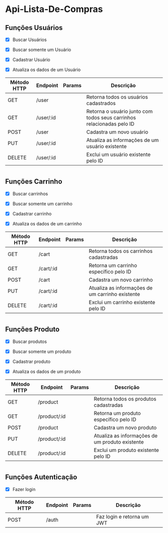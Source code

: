 # Api-Lista-De-Compras
 
## Funções Usuários

- [X] Buscar Usuários

- [X] Buscar somente um Usuário

- [X] Cadastrar Usuário

- [X] Atualiza os dados de um Usuário

| Método HTTP	| Endpoint | Params | Descrição |
|--------|----------|----------|----------|
| GET |	/user |  |	Retorna todos os usuários cadastrados |
| GET |	/user/:id |  |	Retorna o usuário junto com todos seus carrinhos relacionadas pelo ID|
| POST |	/user |  |	Cadastra um novo usuário |
| PUT |	/user/:id |  |	Atualiza as informações de um usuário existente |
| DELETE |	/user/:id |  |	Exclui um usuário existente pelo ID |
#

## Funções Carrinho

- [X] Buscar carrinhos

- [X] Buscar somente um carrinho

- [X] Cadastrar carrinho

- [X] Atualiza os dados de um carrinho


| Método HTTP	| Endpoint | Params | Descrição |
|--------|----------|----------|----------|
| GET |	/cart |  |	Retorna todos os carrinhos cadastradas |
| GET |	/cart/:id |  |	Retorna um carrinho específico pelo ID |
| POST |	/cart |  |	Cadastra um novo carrinho |
| PUT |	/cart/:id |  |	Atualiza as informações de um carrinho existente |
| DELETE |	/cart/:id |  |	Exclui um carrinho existente pelo ID |
#

## Funções Produto

- [X] Buscar produtos 

- [X] Buscar somente um produto

- [X] Cadastrar produto

- [X] Atualiza os dados de um produto

| Método HTTP	| Endpoint | Params | Descrição |
|--------|----------|----------|----------|
| GET |	/product |  |	Retorna todos os produtos cadastradas |
| GET |	/product/:id |  |	Retorna um produto específico pelo ID |
| POST |	/product |  |	Cadastra um novo produto |
| PUT |	/product/:id |  |	Atualiza as informações de um produto existente |
| DELETE |	/product/:id |  |	Exclui um produto existente pelo ID |
#

## Funções Autenticação

- [X] Fazer login


| Método HTTP	| Endpoint | Params | Descrição |
|--------|----------|----------|----------|
| POST |	/auth |  |	Faz login e retorna um JWT |
#
